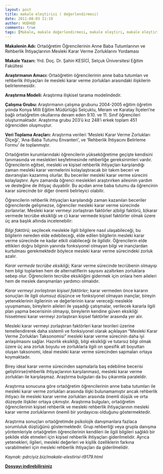 ```yaml
---
layout: post
title: makale eleştirisi ( değerlendirmesi)
date: 2011-08-03 11:19
author: HUDHUD
comments: true
tags: [Makale, makale değerlendirmesi, makale eleştiri, makale eleştirisi, makale incelemesi]
---
```

<strong>Makalenin Adı:</strong> Ortaöğretim Öğrencilerinin Anne Baba Tutumlarının ve Rehberlik İhtiyaçlarının Mesleki Karar Verme Zorluklarını Yordaması

<strong>Makale Yazarı:</strong> Yrd. Doç. Dr. Şahin KESİCİ, Selçuk Üniversitesi Eğitim Fakültesi

<strong>Araştırmanın Amacı: </strong>Ortaöğretim öğrencilerinin anne baba tutumları ve rehberlik ihtiyaçları ile mesleki karar verme zorlukları arasındaki ilişkilerin belirlenmesidir.

<strong>Araştırma Modeli: </strong>Araştırma ilişkisel tarama modelindedir.

<strong>Çalışma Grubu: </strong>Araştırmanın çalışma grubunu 2004-2005 eğitim öğretim yılında Konya Milli Eğitim Müdürlüğü Selçuklu, Meram ve Karatay İlçeleri’ne bağlı ortaöğretim okullarına devam eden 9.10. ve 11. Sınıf öğrencileri oluşturmaktadır. Araştırma grubu 203’ü kız 248’i erkek toplam 451 öğrenciden oluşmuştur.

<strong>Veri Toplama Araçları:</strong> Araştırma verileri ‘Mesleki Karar Verme Zorlukları Ölçeği’, ‘Ana-Baba Tutumu Envanteri’, ve ‘Rehberlik İhtiyacını Belirleme Formu’ ile toplanmıştır.

Ortaöğretim kurumlarındaki öğrencilerin yükseköğretime geçişte kendisini tanımasında ve meslekleri keşfetmesinde rehberliğe gereksinimleri vardır. Öğrencilerin eğitsel, mesleki ve kişisel rehberlik ihtiyaçları karşılandığı zaman mesleki karar vermelerini kolaylaştıracak bir takım beceri ve davranışları kazanmış olurlar. Bu beceriler mesleki karar verme sürecini kolaylaştırır. Aynı zamanda öğrenci meslekleri araştırırken ailesinin yardım ve desteğine de ihtiyaç duyabilir. Bu açıdan anne baba tutumu da öğrencinin karar sürecinde bir diğer önemli belirleyici olabilir.

Öğrencilerin rehberlik ihtiyaçları karşılandığı zaman kazanılan beceriler öğrencilerde gelişmezse, öğrenciler mesleki karar verme sürecinde zorlanırlar. Mesleki karar vermeyi zorlaştıran faktörler a)bilgi faktörü, b)karar vermede tecrübe eksikliği ve c) karar vermede kişisel faktörler olmak üzere üç ana başlık altında incelenebilir:

<em>Bilgi faktörü; </em>seçilecek meslekle ilgili bilgilere nasıl ulaşabileceği, bu bilgilerin nereden elde edebileceği, elde edilen bilgilerin mesleki karar verme sürecinde ne kadar etkili olabileceği ile ilgilidir. Öğrencilerin elde ettikleri doğru bilginin yanında fonksiyonel olmayan bilgi ve inançlardan kurtulması gerekmektedir böylece mesleki karar verme sürecindeki zorluk azalır.

<em>Karar vermede tecrübe eksikliği; </em>Karar verme sürecinde tecrübenin olmayışı hem bilgi toplarken hem de alternatiflerin sayısını azaltırken zorluklara sebep olur. Öğrencilerin tecrübe eksikliğini gidermek için onlara hem aileleri hem de meslek danışmanları yardımcı olmalıdır.

<em>Karar vermeyi zorlaştıran kişisel faktörler; </em>karar vermeden önce kararın sonuçları ile ilgili olumsuz düşünce ve fonksiyonel olmayan inançlar, bireyin yeteneklerinin ilgilerinin ve değerlerinin karar vereceği meslekle uyuşmaması, bireylerin aileleri ile yaşadığı çatışmalar, verilecek kararla ilgili plan yapma becerisinin olmayışı, bireylerin kendine güven eksikliği hissetmesi karar vermeyi zorlaştıran kişisel faktörler arasında yer alır.

Mesleki karar vermeyi zorlaştıran faktörleri karar teorileri üzerine temellendirerek daha sistemli ve fonksiyonel olarak açıklayan “Mesleki Karar Verme Zorlukları Taksonomisi” mesleki karar verme sürecinin daha iyi anlaşılmasını sağlar. Hazırlık eksikliği, bilgi eksikliği ve tutarsız bilgi olmak üzere üç ana zorluk boyutu ve zorluklarla ilgili on spesifik alt boyuttan oluşan taksonomi, ideal mesleki karar verme sürecinden sapmaları ortaya koymaktadır.

Birey ideal karar verme sürecinden sapmalarla baş edebilme becerisi geliştirirse(rehberlik ihtiyaçlarının karşılanması), mesleki karar verme zorlukları ile karşılaşmaz. Araştırma bulguları da bu çıkarımla paraleldir.

Araştırma sonucuna göre ortaöğretim öğrencilerinin anne baba tutumları ile mesleki karar verme zorlukları arasında ilişki bulunamamıştır ancak rehberlik ihtiyacı ile mesleki karar verme zorlukları arasında önemli düşük ve orta düzeyde ilişkiler ortaya çıkmıştır. Araştırma bulguları, ortaöğretim öğrencilerinin kişisel rehberlik ve mesleki rehberlik ihtiyaçlarının mesleki karar verme zorluklarının önemli bir yordayıcısı olduğunu göstermektedir.

Araştırma sonuçları ortaöğretimde psikolojik danışmanlara fazlaca sorumluluk düştüğünü göstermektedir. Grup rehberliği veya grupla danışma yöntemleriyle ortaöğretim öğrencilerinin kendileri ile ilgili bilgileri sağlıklı bir şekilde elde etmeleri için kişisel rehberlik ihtiyaçları giderilmelidir. Ayrıca yetenekleri, ilgileri, mesleki değerleri ve kişilik özelliklerin farkına varabilmeleri için mesleki rehberlik ihtiyaçları da giderilmelidir.

<em> Kaynak: pdrciyiz.biz/makale-elestirisi-t9179.html</em>

<strong><a href="http://www.egitimvaktim.com/dosyalar/2011/08/makale-degerlendirme.doc" target="_blank">Dosyayı indirebilirsiniz </a></strong>

&nbsp;
